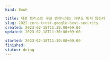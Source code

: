 ```yaml
---
kind: Book

title: 제로 트러스트 구글 엔지니어는 아무도 믿지 않는다
slug: 2022-zero-trust-google-best-security
created: 2023-02-18T11:30:00+09:00
updated: 2023-02-18T11:30:00+09:00

started: 2023-02-18T11:30:00+09:00
finished: 
status: doing
---
```

